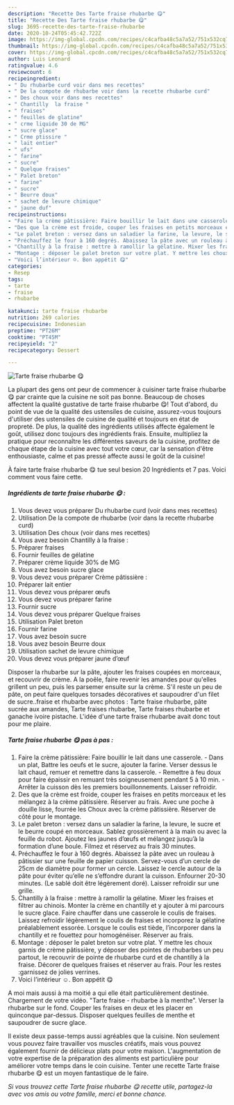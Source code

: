 ```yaml
---
description: "Recette Des Tarte fraise rhubarbe 😋"
title: "Recette Des Tarte fraise rhubarbe 😋"
slug: 3695-recette-des-tarte-fraise-rhubarbe
date: 2020-10-24T05:45:42.722Z
image: https://img-global.cpcdn.com/recipes/c4cafba48c5a7a52/751x532cq70/tarte-fraise-rhubarbe-😋-photo-principale-de-la-recette.jpg
thumbnail: https://img-global.cpcdn.com/recipes/c4cafba48c5a7a52/751x532cq70/tarte-fraise-rhubarbe-😋-photo-principale-de-la-recette.jpg
cover: https://img-global.cpcdn.com/recipes/c4cafba48c5a7a52/751x532cq70/tarte-fraise-rhubarbe-😋-photo-principale-de-la-recette.jpg
author: Luis Leonard
ratingvalue: 4.6
reviewcount: 6
recipeingredient:
- " Du rhubarbe curd voir dans mes recettes"
- " De la compote de rhubarbe voir dans la recette rhubarbe curd"
- " Des choux voir dans mes recettes"
- " Chantilly  la fraise "
- " fraises"
- " feuilles de glatine"
- " crme liquide 30 de MG"
- " sucre glace"
- " Crme ptissire "
- " lait entier"
- " ufs"
- " farine"
- " sucre"
- " Quelque fraises"
- " Palet breton"
- " farine"
- " sucre"
- " Beurre doux"
- " sachet de levure chimique"
- " jaune duf"
recipeinstructions:
- "Faire la crème pâtissière: Faire bouillir le lait dans une casserole. Dans un plat, Battre les oeufs et le sucre, ajouter la farine. Verser dessus le lait chaud, remuer et remettre dans la casserole. Remettre à feu doux pour faire épaissir en remuant très soigneusement pendant 5 à 10 min. Arrêter la cuisson dès les premiers bouillonnements. Laisser refroidir."
- "Des que la crème est froide, couper les fraises en petits morceaux et les mélangez à la crème pâtissière. Réserver au frais. Avec une poche à douille lisse, fourrée les Choux avec la crème pâtissière. Réserver de côté pour le montage."
- "Le palet breton : versez dans un saladier la farine, la levure, le sucre et le beurre coupé en morceaux. Sablez grossièrement à la main ou avec la feuille du robot. Ajoutez les jaunes d’œufs et mélangez jusqu’à la formation d’une boule. Filmez et réservez au frais 30 minutes."
- "Préchauffez le four à 160 degrés. Abaissez la pâte avec un rouleau à pâtissier sur une feuille de papier cuisson. Servez-vous d’un cercle de 25cm de diamètre pour former un cercle. Laissez le cercle autour de la pâte pour éviter qu’elle ne s’effondre durant la cuisson. Enfourner 20-30 minutes. (Le sablé doit être légèrement doré). Laisser refroidir sur une grille."
- "Chantilly à la fraise : mettre à ramollir la gélatine. Mixer les fraises et filtrer au chinois. Monter la crème en chantilly et y ajouter à mi parcours le sucre glace. Faire chauffer dans une casserole le coulis de fraises. Laissez refroidir légèrement le coulis de fraises et incorporez la gélatine préalablement essorée. Lorsque le coulis est tiède, l’incorporer dans la chantilly et re fouettez pour homogénéiser. Réserver au frais."
- "Montage : déposer le palet breton sur votre plat. Y mettre les choux garnis de crème pâtissière, y déposer des pointes de rhubarbes un peu partout, le recouvrir de pointe de rhubarbe curd et de chantilly à la fraise. Décorer de quelques fraises et réserver au frais. Pour les restes :garnissez de jolies verrines."
- "Voici l’intérieur ☺️. Bon appétit 😋"
categories:
- Resep
tags:
- tarte
- fraise
- rhubarbe

katakunci: tarte fraise rhubarbe 
nutrition: 269 calories
recipecuisine: Indonesian
preptime: "PT26M"
cooktime: "PT45M"
recipeyield: "2"
recipecategory: Dessert

---
```



![Tarte fraise rhubarbe 😋](https://img-global.cpcdn.com/recipes/c4cafba48c5a7a52/751x532cq70/tarte-fraise-rhubarbe-😋-photo-principale-de-la-recette.jpg)

La plupart des gens ont peur de commencer à cuisiner tarte fraise rhubarbe 😋 par crainte que la cuisine ne soit pas bonne. Beaucoup de choses affectent la qualité gustative de tarte fraise rhubarbe 😋! Tout d'abord, du point de vue de la qualité des ustensiles de cuisine, assurez-vous toujours d'utiliser des ustensiles de cuisine de qualité et toujours en état de propreté. De plus, la qualité des ingrédients utilisés affecte également le goût, utilisez donc toujours des ingrédients frais. Ensuite, multipliez la pratique pour reconnaître les différentes saveurs de la cuisine, profitez de chaque étape de la cuisine avec tout votre cœur, car la sensation d'être enthousiaste, calme et pas pressé affecte aussi le goût de la cuisine!

<!--inarticleads1-->

À faire tarte fraise rhubarbe 😋 tue seul besion 20 Ingrédients et 7 pas. Voici comment vous faire cette.

##### Ingrédients de tarte fraise rhubarbe 😋 :

1. Vous devez vous préparer  Du rhubarbe curd (voir dans mes recettes)
1. Utilisation  De la compote de rhubarbe (voir dans la recette rhubarbe curd)
1. Utilisation  Des choux (voir dans mes recettes)
1. Vous avez besoin  Chantilly à la fraise :
1. Préparer  fraises
1. Fournir  feuilles de gélatine
1. Préparer  crème liquide 30% de MG
1. Vous avez besoin  sucre glace
1. Vous devez vous préparer  Crème pâtissière :
1. Préparer  lait entier
1. Vous devez vous préparer  œufs
1. Vous devez vous préparer  farine
1. Fournir  sucre
1. Vous devez vous préparer  Quelque fraises
1. Utilisation  Palet breton
1. Fournir  farine
1. Vous avez besoin  sucre
1. Vous avez besoin  Beurre doux
1. Utilisation  sachet de levure chimique
1. Vous devez vous préparer  jaune d’œuf


Disposer la rhubarbe sur la pâte, ajouter les fraises coupées en morceaux, et recouvrir de crème. A la poêle, faire revenir les amandes pour qu&#39;elles grillent un peu, puis les parsemer ensuite sur la crème. S&#39;il reste un peu de pâte, on peut faire quelques torsades décoratives et saupoudrer d&#39;un filet de sucre..fraise et rhubarbe avec photos : Tarte fraise rhubarbe, pâte sucrée aux amandes, Tarte fraises rhubarbe, Tarte fraises rhubarbe et ganache ivoire pistache. L&#39;idée d&#39;une tarte fraise rhubarbe avait donc tout pour me plaire. 

<!--inarticleads2-->

##### Tarte fraise rhubarbe 😋 pas à pas :

1. Faire la crème pâtissière: Faire bouillir le lait dans une casserole. - Dans un plat, Battre les oeufs et le sucre, ajouter la farine. Verser dessus le lait chaud, remuer et remettre dans la casserole. - Remettre à feu doux pour faire épaissir en remuant très soigneusement pendant 5 à 10 min. - Arrêter la cuisson dès les premiers bouillonnements. Laisser refroidir.
1. Des que la crème est froide, couper les fraises en petits morceaux et les mélangez à la crème pâtissière. Réserver au frais. Avec une poche à douille lisse, fourrée les Choux avec la crème pâtissière. Réserver de côté pour le montage.
1. Le palet breton : versez dans un saladier la farine, la levure, le sucre et le beurre coupé en morceaux. Sablez grossièrement à la main ou avec la feuille du robot. Ajoutez les jaunes d’œufs et mélangez jusqu’à la formation d’une boule. Filmez et réservez au frais 30 minutes.
1. Préchauffez le four à 160 degrés. Abaissez la pâte avec un rouleau à pâtissier sur une feuille de papier cuisson. Servez-vous d’un cercle de 25cm de diamètre pour former un cercle. Laissez le cercle autour de la pâte pour éviter qu’elle ne s’effondre durant la cuisson. Enfourner 20-30 minutes. (Le sablé doit être légèrement doré). Laisser refroidir sur une grille.
1. Chantilly à la fraise : mettre à ramollir la gélatine. Mixer les fraises et filtrer au chinois. Monter la crème en chantilly et y ajouter à mi parcours le sucre glace. Faire chauffer dans une casserole le coulis de fraises. Laissez refroidir légèrement le coulis de fraises et incorporez la gélatine préalablement essorée. Lorsque le coulis est tiède, l’incorporer dans la chantilly et re fouettez pour homogénéiser. Réserver au frais.
1. Montage : déposer le palet breton sur votre plat. Y mettre les choux garnis de crème pâtissière, y déposer des pointes de rhubarbes un peu partout, le recouvrir de pointe de rhubarbe curd et de chantilly à la fraise. Décorer de quelques fraises et réserver au frais. Pour les restes :garnissez de jolies verrines.
1. Voici l’intérieur ☺️. Bon appétit 😋


A moi mais aussi à ma moitié a qui elle était particulièrement destinée. Chargement de votre vidéo. &#34;Tarte fraise - rhubarbe à la menthe&#34;. Verser la rhubarbe sur le fond. Couper les fraises en deux et les placer en quinconque par-dessus. Disposer quelques feuilles de menthe et saupoudrer de sucre glace. 

<!--inarticleads1-->

<p>
Il existe deux passe-temps aussi agréables que la cuisine. Non seulement vous pouvez faire travailler vos muscles créatifs, mais vous pouvez également fournir de délicieux plats pour votre maison. L'augmentation de votre expertise de la préparation des aliments est particulière pour améliorer votre temps dans le coin cuisine. Tenter une recette Tarte fraise rhubarbe 😋 est un moyen fantastique de le faire.
</p>

<p>
<i>Si vous trouvez cette Tarte fraise rhubarbe 😋 recette utile, partagez-la avec vos amis ou votre famille, merci et bonne chance.</i>
</p>
